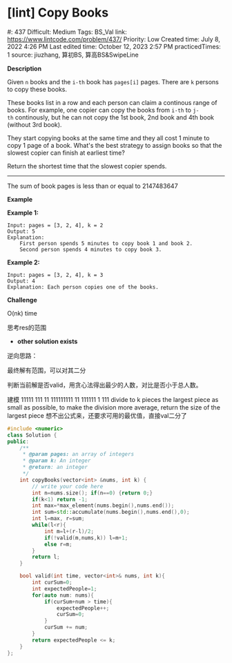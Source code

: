 # [lint] Copy Books

#: 437
Difficult: Medium
Tags: BS_Val
link: https://www.lintcode.com/problem/437/
Priority: Low
Created time: July 8, 2022 4:26 PM
Last edited time: October 12, 2023 2:57 PM
practicedTimes: 1
source: jiuzhang, 算初BS, 算高BS&SwipeLine

**Description**

Given `n` books and the `i-th` book has `pages[i]` pages. There are `k` persons to copy these books.

These books list in a row and each person can claim a continous range of books. For example, one copier can copy the books from `i-th` to `j-th` continously, but he can not copy the 1st book, 2nd book and 4th book (without 3rd book).

They start copying books at the same time and they all cost 1 minute to copy 1 page of a book. What's the best strategy to assign books so that the slowest copier can finish at earliest time?

Return the shortest time that the slowest copier spends.

---

The sum of book pages is less than or equal to 2147483647

**Example**

**Example 1:**

```
Input: pages = [3, 2, 4], k = 2
Output: 5
Explanation:
    First person spends 5 minutes to copy book 1 and book 2.
    Second person spends 4 minutes to copy book 3.

```

**Example 2:**

```
Input: pages = [3, 2, 4], k = 3
Output: 4
Explanation: Each person copies one of the books.

```

**Challenge**

O(nk) time

思考res的范围

- **other solution exists**

逆向思路：

最终解有范围，可以对其二分

判断当前解是否valid，用贪心法得出最少的人数，对比是否小于总人数。

建模
11111  111  11  111111111  11  111111  1  111
divide to k pieces
the largest piece as small as possible, to make the division more average, return the size of the largest piece
想不出公式来，还要求可用的最优值，直接val二分了

```cpp
#include <numeric>
class Solution {
public:
    /**
     * @param pages: an array of integers
     * @param k: An integer
     * @return: an integer
     */
    int copyBooks(vector<int> &nums, int k) {
        // write your code here
        int n=nums.size(); if(n==0) {return 0;}
        if(k<1) return -1;
        int max=*max_element(nums.begin(),nums.end());
        int sum=std::accumulate(nums.begin(),nums.end(),0);
        int l=max, r=sum;
        while(l<r){
            int m=l+(r-l)/2;
            if(!valid(m,nums,k)) l=m+1;
            else r=m;
        }
        return l;
    }

    bool valid(int time, vector<int>& nums, int k){
        int curSum=0;
        int expectedPeople=1;
        for(auto num: nums){
            if(curSum+num > time){
                expectedPeople++;
                curSum=0;
            }
            curSum += num;
        }
        return expectedPeople <= k;
    }
};
```
